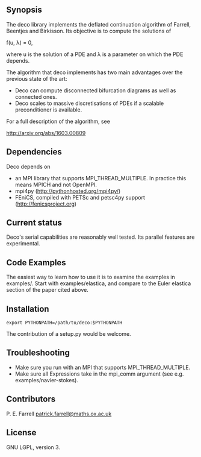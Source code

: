 ## Synopsis

The deco library implements the deflated continuation algorithm of
Farrell, Beentjes and Birkisson. Its objective is to compute the
solutions of

f(u, λ) = 0,

where u is the solution of a PDE and λ is a parameter on which the PDE
depends.

The algorithm that deco implements has two main advantages over the
previous state of the art:

* Deco can compute disconnected bifurcation diagrams as well as connected ones.
* Deco scales to massive discretisations of PDEs if a scalable preconditioner is available.

For a full description of the algorithm, see

http://arxiv.org/abs/1603.00809

## Dependencies

Deco depends on

* an MPI library that supports MPI_THREAD_MULTIPLE. In practice this means MPICH and not OpenMPI.
* mpi4py (http://pythonhosted.org/mpi4py/)
* FEniCS, compiled with PETSc and petsc4py support (http://fenicsproject.org)

## Current status

Deco's serial capabilities are reasonably well tested. Its parallel features are
experimental.

## Code Examples

The easiest way to learn how to use it is to examine the examples
in examples/. Start with examples/elastica, and compare to the Euler
elastica section of the paper cited above.

## Installation

    export PYTHONPATH=/path/to/deco:$PYTHONPATH

The contribution of a setup.py would be welcome.

## Troubleshooting

* Make sure you run with an MPI that supports MPI_THREAD_MULTIPLE.
* Make sure all Expressions take in the mpi_comm argument (see e.g. examples/navier-stokes).

## Contributors

P. E. Farrell <patrick.farrell@maths.ox.ac.uk>

## License

GNU LGPL, version 3.
